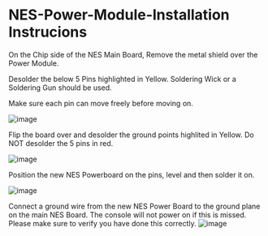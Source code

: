 # NES-Power-Module-Installation Instrucions

On the Chip side of the NES Main Board, Remove the metal shield over the Power Module.

Desolder the below 5 Pins highlighted in Yellow.  Soldering Wick or a Soldering Gun should be used.

Make sure each pin can move freely before moving on.

![image](https://user-images.githubusercontent.com/70423454/179365064-b1362baa-327e-4f47-b0b0-bc85dc61b9b9.png)


Flip the board over and desolder the ground points highlited in Yellow.  Do NOT desolder the 5 pins in red.

![image](https://user-images.githubusercontent.com/70423454/179365236-274d3eb5-2d6a-498c-834b-30d47d30f796.png)


Position the new NES Powerboard on the pins, level and then solder it on.

![image](https://user-images.githubusercontent.com/70423454/179365084-cbc2710f-7526-4f7e-9ab1-cdfcf5b4c739.png)

Connect a ground wire from the new NES Power Board to the ground plane on the main NES Board.
The console will not power on if this is missed.  Please make sure to verify you have done this correctly.
![image](https://user-images.githubusercontent.com/70423454/179365089-8b0a5358-f2ac-4f93-b508-0109dd2eef19.png)
